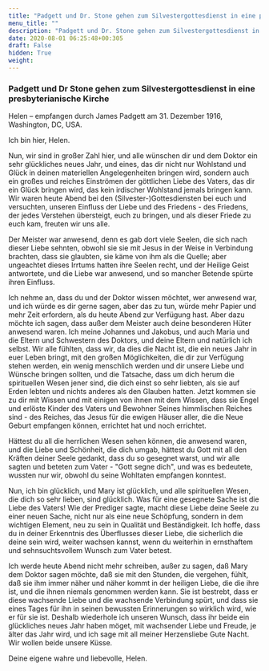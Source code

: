 ```yaml
---
title: "Padgett und Dr. Stone gehen zum Silvestergottesdienst in eine presbyterianische Kirche"
menu_title: ""
description: "Padgett und Dr. Stone gehen zum Silvestergottesdienst in eine presbyterianische Kirche"
date: 2020-08-01 06:25:48+00:305
draft: False
hidden: True
weight:
---
```

### Padgett und Dr Stone gehen zum Silvestergottesdienst in eine presbyterianische Kirche

Helen – empfangen durch James Padgett am 31. Dezember 1916, Washington, DC, USA.

Ich bin hier, Helen.

Nun, wir sind in großer Zahl hier, und alle wünschen dir und dem Doktor ein sehr glückliches neues Jahr, und eines, das dir nicht nur Wohlstand und Glück in deinen materiellen Angelegenheiten bringen wird, sondern auch ein großes und reiches Einströmen der göttlichen Liebe des Vaters, das dir ein Glück bringen wird, das kein irdischer Wohlstand jemals bringen kann. Wir waren heute Abend bei den (Silvester-)Gottesdiensten bei euch und versuchten, unseren Einfluss der Liebe und des Friedens - des Friedens, der jedes Verstehen übersteigt, euch zu bringen, und als dieser Friede zu euch kam, freuten wir uns alle.

Der Meister war anwesend, denn es gab dort viele Seelen, die sich nach dieser Liebe sehnten, obwohl sie sie mit Jesus in der Weise in Verbindung brachten, dass sie glaubten, sie käme von ihm als die Quelle; aber ungeachtet dieses Irrtums hatten ihre Seelen recht, und der Heilige Geist antwortete, und die Liebe war anwesend, und so mancher Betende spürte ihren Einfluss.

Ich nehme an, dass du und der Doktor wissen möchtet, wer anwesend war, und ich würde es dir gerne sagen, aber das zu tun, würde mehr Papier und mehr Zeit erfordern, als du heute Abend zur Verfügung hast. Aber dazu möchte ich sagen, dass außer dem Meister auch deine besonderen Hüter anwesend waren. Ich meine Johannes und Jakobus, und auch Maria und die Eltern und Schwestern des Doktors, und deine Eltern und natürlich ich selbst. Wir alle fühlten, dass wir, da dies die Nacht ist, die ein neues Jahr in euer Leben bringt, mit den großen Möglichkeiten, die dir zur Verfügung stehen werden, ein wenig menschlich werden und dir unsere Liebe und Wünsche bringen sollten, und die Tatsache, dass um dich herum die spirituellen Wesen jener sind, die dich einst so sehr liebten, als sie auf Erden lebten und nichts anderes als den Glauben hatten. Jetzt kommen sie zu dir mit Wissen und mit einigen von ihnen mit dem Wissen, dass sie Engel und erlöste Kinder des Vaters und Bewohner Seines himmlischen Reiches sind - des Reiches, das Jesus für die ewigen Häuser aller, die die Neue Geburt empfangen können, errichtet hat und noch errichtet.

Hättest du all die herrlichen Wesen sehen können, die anwesend waren, und die Liebe und Schönheit, die dich umgab, hättest du Gott mit all den Kräften deiner Seele gedankt, dass du so gesegnet warst, und wir alle sagten und beteten zum Vater - "Gott segne dich", und was es bedeutete, wussten nur wir, obwohl du seine Wohltaten empfangen konntest.

Nun, ich bin glücklich, und Mary ist glücklich, und alle spirituellen Wesen, die dich so sehr lieben, sind glücklich. Was für eine gesegnete Sache ist die Liebe des Vaters! Wie der Prediger sagte, macht diese Liebe deine Seele zu einer neuen Sache, nicht nur als eine neue Schöpfung, sondern in dem wichtigen Element, neu zu sein in Qualität und Beständigkeit. Ich hoffe, dass du in deiner Erkenntnis des Überflusses dieser Liebe, die sicherlich die deine sein wird, weiter wachsen kannst, wenn du weiterhin in ernsthaftem und sehnsuchtsvollem Wunsch zum Vater betest.

Ich werde heute Abend nicht mehr schreiben, außer zu sagen, daß Mary dem Doktor sagen möchte, daß sie mit den Stunden, die vergehen, fühlt, daß sie ihm immer näher und näher kommt in der heiligen Liebe, die die ihre ist, und die ihnen niemals genommen werden kann. Sie ist bestrebt, dass er diese wachsende Liebe und die wachsende Verbindung spürt, und dass sie eines Tages für ihn in seinen bewussten Erinnerungen so wirklich wird, wie er für sie ist. Deshalb wiederhole ich unseren Wunsch, dass ihr beide ein glückliches neues Jahr haben möget, mit wachsender Liebe und Freude, je älter das Jahr wird, und ich sage mit all meiner Herzensliebe Gute Nacht. Wir wollen beide unsere Küsse.

Deine eigene wahre und liebevolle, Helen.

